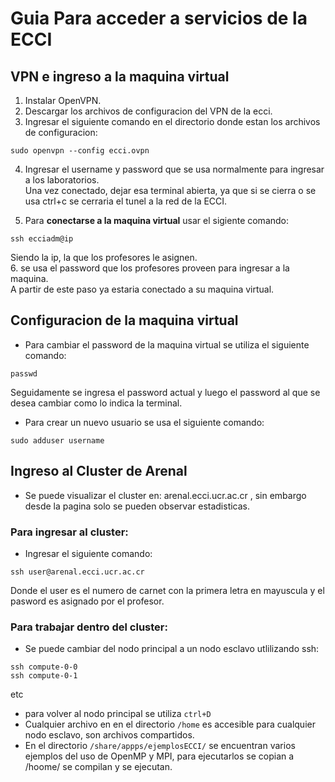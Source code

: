 # Guia Para acceder a servicios de la ECCI  
  
## VPN e ingreso a la maquina virtual
1. Instalar OpenVPN.  
2. Descargar los archivos de configuracion del VPN de la ecci.  
3. Ingresar el siguiente comando en el directorio donde estan los archivos de configuracion:  
```
sudo openvpn --config ecci.ovpn  
```
4. Ingresar el username y password que se usa normalmente para ingresar a los laboratorios.  
Una vez conectado, dejar esa terminal abierta, ya que si se cierra o se usa ctrl+c se cerraria el tunel a la red de la ECCI.  

5. Para **conectarse a la maquina virtual** usar el sigiente comando:  
```
ssh ecciadm@ip  
```  
Siendo la ip, la que los profesores le asignen.  
6. se usa el password que los profesores proveen para ingresar a la maquina.  
A partir de este paso ya estaria conectado a su maquina virtual.  
   
## Configuracion de la maquina virtual  
* Para cambiar el password de la maquina virtual se utiliza el siguiente comando:  
```
passwd  
```
Seguidamente se ingresa el password actual y luego el password al que se desea cambiar como lo indica la terminal.  

* Para crear un nuevo usuario se usa el siguiente comando:
```
sudo adduser username
```
  
## Ingreso al Cluster de Arenal
* Se puede visualizar el cluster en: arenal.ecci.ucr.ac.cr , sin embargo desde la pagina solo se pueden observar estadisticas.    
### Para ingresar al cluster:
* Ingresar el siguiente comando:  
```
ssh user@arenal.ecci.ucr.ac.cr  
```
  
Donde el user es el numero de carnet con la primera letra en mayuscula y el pasword es asignado por el profesor.  
### Para trabajar dentro del cluster:
* Se puede cambiar del nodo principal a un nodo esclavo utlilizando ssh:
```
ssh compute-0-0    
ssh compute-0-1   
```
etc    
  
  
* para volver al nodo principal se utiliza `ctrl+D`
* Cualquier archivo en en el directorio `/home` es accesible para cualquier nodo esclavo, son archivos compartidos.
* En el directorio `/share/appps/ejemplosECCI/` se encuentran varios ejemplos del uso de OpenMP y MPI, para ejecutarlos se copian a /hoome/ se compilan y se ejecutan.
